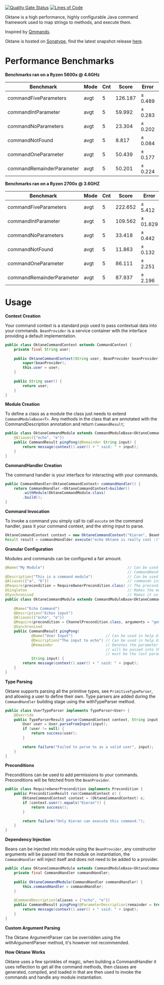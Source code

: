 [![Quality Gate Status](https://sonarcloud.io/api/project_badges/measure?project=k-boyle_Oktane&metric=alert_status)](https://sonarcloud.io/dashboard?id=k-boyle_Oktane) [![Lines of Code](https://sonarcloud.io/api/project_badges/measure?project=k-boyle_Oktane&metric=ncloc)](https://sonarcloud.io/dashboard?id=k-boyle_Oktane)

Oktane is a high performance, highly configurable Java command framework used to map strings to methods, and execute them.

Inspired by [Qmmands](https://github.com/quahu/qmmands).

Oktane is hosted on [Sonatype](https://oss.sonatype.org/content/repositories/snapshots), find the latest snapshot release [here](https://oss.sonatype.org/#nexus-search;quick~oktane).

# Performance Benchmarks #

**Benchmarks ran on a Ryzen 5600x @ 4.6GHz**

| Benchmark                   | Mode | Cnt  | Score    |  Error    | Units   |
| --------------------------- | ---- | ---- | -------- | --------- | ------- |
| commandFiveParameters       | avgt |  5   | 126.187  | ± 0.489   | ns/op   |
| commandIntParameter         | avgt |  5   | 59.992   | ± 0.283   | ns/op   |
| commandNoParameters         | avgt |  5   | 23.304   | ± 0.202   | ns/op   |
| commandNotFound             | avgt |  5   | 8.817    | ± 0.084   | ns/op   |
| commandOneParameter         | avgt |  5   | 50.439   | ± 0.177   | ns/op   |
| commandRemainderParameter   | avgt |  5   | 50.201   | ± 0.224   | ns/op   |

**Benchmarks ran on a Ryzen 2700x @ 3.6GHZ**

| Benchmark                   | Mode | Cnt  | Score    | Error     | Units   |
| --------------------------- | ---- | ---- | -------- | --------- | ------- |
| commandFiveParameters       | avgt |  5   | 222.652  | ± 5.412   | ns/op   |
| commandIntParameter         | avgt |  5   | 109.562  | ± 01.629  | ns/op   |
| commandNoParameters         | avgt |  5   | 33.418   | ± 0.442   | ns/op   |
| commandNotFound             | avgt |  5   | 11.863   | ± 0.132   | ns/op   |
| commandOneParameter         | avgt |  5   | 86.111   | ± 2.251   | ns/op   |
| commandRemainderParameter   | avgt |  5   | 87.937   | ± 2.196   | ns/op   |

# Usage #

**Context Creation**

Your command context is a standard pojo used to pass contextual data into your commands. `BeanProvider` is a service container with the interface providing a default implementation.
```java
public class OktaneCommandContext extends CommandContext {
    private final String user;
    
    public OktaneCommandContext(String user, BeanProvider beanProvider) {
        super(beanProvider);
        this.user = user;
    }
    
    public String user() {
        return user;
    }
}
```

**Module Creation**

To define a class as a module the class just needs to extend `CommandModuleBase<T>`. Any methods in the class that are annotated with the CommandDescription
annotation and return `CommandResult`; 
```java
public class OktaneCommandModule extends CommandModuleBase<OktaneCommandContext> {
    @Aliases({"echo", "e"})
    public CommandResult pingPong(@Remainder String input) {
        return message(context().user() + " said: " + input);
    }
}
```

**CommandHandler Creation**

The command handler is your interface for interacting with your commands.
```java
public CommandHandler<OktaneCommandContext> commandHandler() {
    return CommandHandler.<OktaneCommandContext>builder()
        .withModule(OktaneCommandModule.class)
        .build();
}    
```

**Command Invocation**

To invoke a command you simply call to call `excute` on the command handler, pass it your command context, and the string input to parse.
```java
OktaneCommandContext context = new OktaneCommandContext("Kieran", BeanProvider.get());
Result result = commandHandlder.execute("echo Oktane is really cool :)", context);
```

**Granular Configuration**

Modules and commands can be configured a fair amount.

```java
@Name("My Module")                                      // Can be used in help displays, all the modules and commands can be accessed via
                                                        // CommandHandler#modules, and CommandHandler#commands 
@Description("This is a command module")                // Can be used in help displays
@Aliases({"a", "b"})                                    // commands inside a group must have the group prefix to execute, e.g. "a echo"
@Require(precondition = RequireOwnerPrecondition.class) // The preconditions to run to determine whether a module is executable or not
@Singleton                                              // Makes the module a singleton (transient by default)
@Synchronised                                           // Makes it so that all commands in the module are synchronised on a shared lock
public class OktaneCommandModule extends CommandModuleBase<OktaneCommandContext> {
    
    @Name("Echo Command")                                                     // Can be used in help displays
    @Description("Echos input")                                               // Can be used in help displays
    @Aliases({"echo", "e"})                                                   // Defines the different aliases that can invoke the command
    @Require(precondition = ChannelPrecondition.class, arguments = "general") // The preconditions to run to determine whether the command is executable
    @Synchronised                                                             // Makes it so that the command is locally synchronised (public CommandResult synchronised ...)
    public CommandResult pingPong(
            @Name("User Input")               // Can be used in help displays       
            @Description("The input to echo") // Can be used in help displays
            @Remainder                        // Denotes the parameter as a remainder, so all the remaining text left to parse
                                              // will be passed into this parameter. There can only be one remainder, and it
                                              // must be the last parameter
            String input) {
        return message(context().user() + " said: " + input);
    }
}
```

**Type Parsing**

Oktane supports parsing all the primitive types, see `PrimitiveTypeParser`, and allowing a user to define their own.
Type parsers are added during the `CommandHandler` building stage using the withTypeParser method.
```java
public class UserTypeParser implements TypeParser<User> {
    @Override
    public TypeParserResult parse(CommandContext context, String input) {
        User user = User.parseFromInput(input);
        if (user != null) {
            return success(user);
        }
        
        return failure("Failed to parse %s as a valid user", input);
    }
} 
```

**Preconditions**

Preconditions can be used to add permissions to your commands. Preconditions will be fetched from the `BeanProvider`.
```java
public class RequireOwnerPrecondition implements Precondition {
    public PreconditionResult run(CommandContext c) {
        OktaneCommandContext context = (OktaneCommandContext) c;
        if (context.user().equals("Kieran")) {
            return success();
        }
        
        return failure("Only Kieran can execute this command.");
    }
}
```

**Dependency Injection**

Beans can be injected into module using the `BeanProvider`, any constructor arguments will be passed into the module on instantiation, the `CommandHandler`
will inject itself and does not need to be added to a provider.
```java
public class OktaneCommandModule extends CommandModuleBase<OktaneCommandContext> {
    private final CommandHandler commandHandler;
    
    public OktaneCommandModule(CommandHandler commandHandler) {
        this.commandHandler = commandHandler;
    }
    
    @CommandDescription(aliases = {"echo", "e"})
    public CommandResult pingPong(@ParameterDescription(remainder = true) String input) {
        return message(context().user() + " said: " + input);
    }
}
```

**Custom Argument Parsing**

The Oktane ArgumentParser can be overridden using the withArgumentParser method, it's however not recommended.

**How Oktane Works**

Oktane uses a few sprinkles of magic, when building a CommandHandler it uses reflection to get all the command methods, then 
classes are generated, compiled, and loaded in that are then used to invoke the commands and handle any module instantiation.
